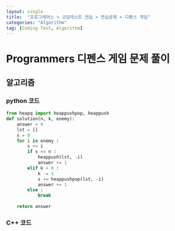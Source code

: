 ```yaml
---
layout: single
title:  "프로그래머스 > 코딩테스트 연습 > 연습문제 > 디펜스 게임"
categories: "Algorithm"
tag: [Coding Test, Algorithm]
---
```


# Programmers 디펜스 게임 문제 풀이

## 알고리즘

### python 코드
```python
from heapq import heappushpop, heappush
def solution(n, k, enemy):
    answer = 0
    lst = []
    s = 0
    for i in enemy :
        s += i
        if s <= n :
            heappush(lst, -i)
            answer += 1
        elif k > 0 :
            k -= 1
            s += heappushpop(lst, -i)
            answer += 1
        else :
            break 
            
    return answer
```


### C++ 코드
```c++

```




